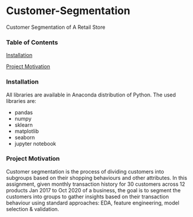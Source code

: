 # Customer-Segmentation
Customer Segmentation of A Retail Store

### Table of Contents

[Installation](#Installation)

[Project Motivation](#Motivation)

### Installation<a name="Installation"></a>

All libraries are available in Anaconda distribution of Python. The used libraries are:

- pandas
- numpy
- sklearn
- matplotlib
- seaborn
- jupyter notebook

### Project Motivation<a name="Motivation"></a>

Customer segmentation is the process of dividing customers into subgroups based on their shopping behaviours and other attributes. In this assignment, given monthly transaction history for 30 customers across 12 products Jan 2017 to Oct 2020 of a business, the goal is to segment the customers into groups to gather insights based on their transaction behaviour using standard approaches: EDA, feature engineering, model selection & validation. 





 
  
